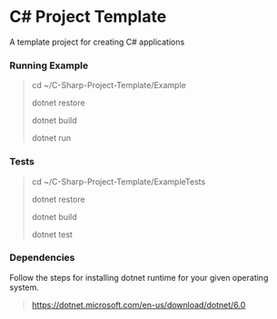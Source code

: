 C# Project Template
===================

A template project for creating C# applications

### Running Example

> cd ~/C-Sharp-Project-Template/Example
> 
> dotnet restore
>
> dotnet build
> 
> dotnet run

### Tests

> cd ~/C-Sharp-Project-Template/ExampleTests
> 
> dotnet restore
>
> dotnet build
>
> dotnet test

### Dependencies

Follow the steps for installing dotnet runtime for your given operating system.

> https://dotnet.microsoft.com/en-us/download/dotnet/6.0
